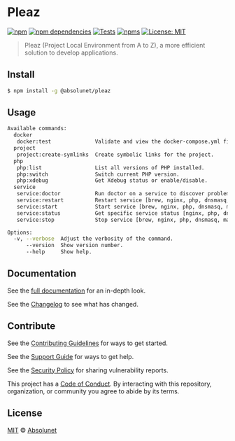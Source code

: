 # Pleaz

[![npm][npm-badge]][npm-url]
[![npm dependencies][dependencies-badge]][dependencies-url]
[![Tests][tests-badge]][tests-url]
[![npms][npms-badge]][npms-url]
[![License: MIT][license-badge]][license-url]


> Pleaz (Project Local Environment from A to Z), a more efficient solution to develop applications.


## Install

```sh
$ npm install -g @absolunet/pleaz
```


## Usage
```sh
Available commands:
  docker
   docker:test              Validate and view the docker-compose.yml file.
  project
   project:create-symlinks  Create symbolic links for the project.
  php
   php:list                 List all versions of PHP installed.
   php:switch               Switch current PHP version.
   php:xdebug               Get Xdebug status or enable/disable.
  service
   service:doctor           Run doctor on a service to discover problems.
   service:restart          Restart service [brew, nginx, php, dnsmasq, mailhog, docker, db, elasticsearch, redis, varnish, mq].
   service:start            Start service [brew, nginx, php, dnsmasq, mailhog, docker, db, elasticsearch, redis, varnish, mq].
   service:status           Get specific service status [nginx, php, dnsmasq, mailhog, db, elasticsearch, redis, varnish, mq].
   service:stop             Stop service [brew, nginx, php, dnsmasq, mailhog, docker, db, elasticsearch, redis, varnish, mq].

Options:
  -v, --verbose  Adjust the verbosity of the command.
      --version  Show version number.
      --help     Show help.
```


## Documentation

See the [full documentation](./documentation/readme.md) for an in-depth look.

See the [Changelog](CHANGELOG.md) to see what has changed.


## Contribute

See the [Contributing Guidelines](CONTRIBUTING.md) for ways to get started.

See the [Support Guide](SUPPORT.md) for ways to get help.

See the [Security Policy](SECURITY.md) for sharing vulnerability reports.

This project has a [Code of Conduct](CODE_OF_CONDUCT.md).
By interacting with this repository, organization, or community you agree to abide by its terms.


## License

[MIT](LICENSE) © [Absolunet](https://absolunet.com)




[npm-badge]:          https://img.shields.io/npm/v/@absolunet/pleaz?style=flat-square
[dependencies-badge]: https://img.shields.io/david/absolunet/pleaz?style=flat-square
[tests-badge]:        https://img.shields.io/github/workflow/status/absolunet/pleaz/tests/master?label=tests&style=flat-square
[npms-badge]:         https://badges.npms.io/%40absolunet%2Fpleaz.svg?style=flat-square
[license-badge]:      https://img.shields.io/badge/license-MIT-green?style=flat-square

[npm-url]:          https://www.npmjs.com/package/@absolunet/pleaz
[dependencies-url]: https://david-dm.org/absolunet/pleaz
[tests-url]:        https://github.com/absolunet/pleaz/actions?query=workflow%3Atests+branch%3Amaster
[npms-url]:         https://npms.io/search?q=%40absolunet%2Fpleaz
[license-url]:      https://opensource.org/licenses/MIT
